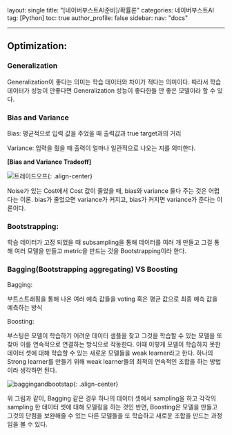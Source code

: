 layout: single
title: "[네이버부스트AI준비]/확률론"
categories: 네이버부스트AI
tag: [Python]
toc: true
author_profile: false
sidebar:
nav: "docs"

---

## Optimization:

### Generalization

Generalization이 좋다는 의미는 학습 데이터와 차이가 적다는 의미이다. 따라서 학습 데이터가 성능이 안좋다면 Generalization 성능이 좋다한들 안 좋은 모델이라 할 수 있다.

### Bias and Variance

Bias: 평균적으로 입력 값을 주었을 때 출력값과 true target과의 거리

Variance: 입력을 줬을 때 출력이 얼마나 일관적으로 나오는 지를 의미한다.

**[Bias and Variance Tradeoff]**

![트레이드오프]({{site.url}}/images/2023-08-31-naver13/biasvariancetradeoff.png){: .align-center}

Noise가 있는 Cost에서 Cost 값이 줄었을 때, bias와 variance 둘다 주는 것은 어렵다는 이론. bias가 줄었으면 variance가 커지고, bias가 커지면 variance가 준다는 이론이다.

### Bootstrapping:

학습 데이터가 고정 되었을 때 subsampling을 통해 데이터를 여러 개 만들고 그걸 통해 여러 모델을 만들고 metric을 만드는 것을 Bootstrapping이라 한다.

### Bagging(Bootstrapping aggregating) VS Boosting

Bagging:

부트스트래핑을 통해 나온 여러 예측 값들을 voting 혹은 평균 값으로 최종 예측 값을 예측하는 방식

Boosting:

부스팅은 모델이 학습하기 어려운 데이터 샘플을 찾고 그것을 학습할 수 있는 모델을 또 찾아 이를 연속적으로 연결하는 방식으로 작동한다. 이때 이렇게 모델이 학습하지 못한 데이터 셋에 대해 학습할 수 있는 새로운 모델들을 weak learner라고 한다. 하나의 Strong learner를 만들기 위해 weak learner들의 최적의 연속적인 조합을 하는 방법이라 생각하면 된다.

![baggingandbootstap]({{site.url}}/images/2023-08-31-naver13/baggingandbootstap.png){: .align-center}

위 그림과 같이, Bagging 같은 경우 하나의 데이터 셋에서 sampling을 하고 각각의 sampling 한 데이터 셋에 대해 모델링을 하는 것인 반면, Boosting은 모델을 만들고 그것의 단점을 보완해줄 수 있는 다른 모델들을 또 학습하고 새로운 조합을 만드는 과정 임을 볼 수 있다.
